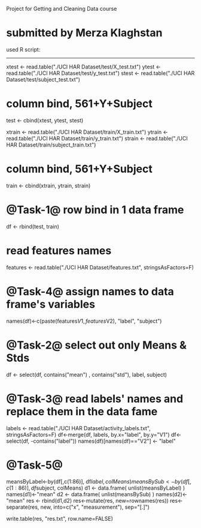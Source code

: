 Project for Getting and Cleaning Data course

submitted by Merza Klaghstan
==================
used R script:
***

xtest <- read.table("./UCI HAR Dataset/test/X_test.txt")
ytest <- read.table("./UCI HAR Dataset/test/y_test.txt")
stest <- read.table("./UCI HAR Dataset/test/subject_test.txt")
# column bind, 561+Y+Subject
test <- cbind(xtest, ytest, stest)

xtrain <- read.table("./UCI HAR Dataset/train/X_train.txt")
ytrain <- read.table("./UCI HAR Dataset/train/y_train.txt")
strain <- read.table("./UCI HAR Dataset/train/subject_train.txt")
# column bind, 561+Y+Subject
train <- cbind(xtrain, ytrain, strain)

# @Task-1@ row bind in 1 data frame
df <- rbind(test, train)

# read features names
features <- read.table("./UCI HAR Dataset/features.txt", stringsAsFactors=F)
# @Task-4@ assign names to data frame's variables
names(df)<-c(paste(features$V1,features$V2), "label", "subject")
# @Task-2@ select out only Means & Stds
df <- select(df, contains("mean") , contains("std"), label, subject)

# @Task-3@ read labels' names and replace them in the data fame
labels <- read.table("./UCI HAR Dataset/activity_labels.txt", stringsAsFactors=F)
df<-merge(df, labels, by.x="label", by.y="V1")
df<-select(df, -contains("label"))
names(df)[names(df)=="V2"] <- "label"

# @Task-5@
meansByLabel<-by(df[,c(1:86)], df$label, colMeans)
meansBySub<-by(df[,c(1:86)], df$subject, colMeans)
d1 <- data.frame( unlist(meansByLabel) )
names(d1)<-"mean"
d2 <- data.frame( unlist(meansBySub) )
names(d2)<-"mean"
res <- rbind(d1,d2)
res<-mutate(res, new=rownames(res))
res<-separate(res, new, into=c("x", "measurement"), sep="[.]")

write.table(res, "res.txt", row.name=FALSE)